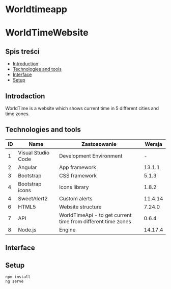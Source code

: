 # Worldtimeapp

# WorldTimeWebsite
## Spis treści
* [Introduction](#Introduction)
* [Technologies and tools](#Technologies-and-tools)
* [Interface](#Interface)
* [Setup](#Setup)

## Introdaction
WorldTime is a website which shows current time in 5 different cities and time zones.

## Technologies and tools

| ID | Name | Zastosowanie | Wersja |
| ------- | -------|------|------| 
| 1 | Visual Studio Code | Development Environment | - |
| 2 | Angular | App framework | 13.1.1 |
| 3 | Bootstrap | CSS framework | 5.1.3 |
| 4 | Bootstrap icons | Icons library  | 1.8.2 |
| 4 | SweetAlert2 | Custom alerts | 11.4.14  |
| 6 | HTML5 | Website structure |  7.24.0 |
| 7 | API | WorldTimeApi - to get current time from different time zones | 0.6.4 |
| 8 | Node.js | Engine |  14.17.4 |

## Interface

## Setup
```
npm install
ng serve

```
